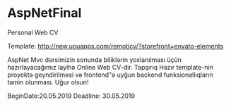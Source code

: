 # AspNetFinal
Personal Web CV

Template: http://new.uouapps.com/remoticv/?storefront=envato-elements

AspNet Mvc dərsimizin sonunda biliklərin yoxlanılması üçün hazırlayacağımız layihə Online Web CV-dir.
Tapşırıq
Hazır template-nin proyektə geyndirilməsi və frontend"ə uyğun backend funksionallıqların təmin olunması.
Uğur olsun!

BeginDate:20.05.2019
Deadline: 30.05.2019
